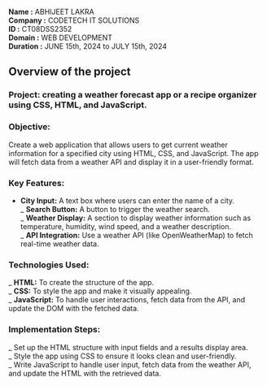 **Name :** ABHIJEET LAKRA  
**Company :** CODETECH IT SOLUTIONS  
**ID :** CT08DSS2352  
**Domain :** WEB DEVELOPMENT  
**Duration :** JUNE 15th, 2024 to JULY 15th, 2024  


## Overview of the project


### Project: creating a weather forecast app or a recipe organizer using CSS, HTML, and JavaScript.

### Objective:
Create a web application that allows users to get current weather information for a specified city using HTML, CSS, and JavaScript. The app will fetch data from a weather API and display it in a user-friendly format.

### Key Features:

- **City Input:** A text box where users can enter the name of a city.  
_ **Search Button:** A button to trigger the weather search.  
_ **Weather Display:** A section to display weather information such as temperature, humidity, wind speed, and a weather description.  
_ **API Integration:** Use a weather API (like OpenWeatherMap) to fetch real-time weather data.    

### Technologies Used:  

_ **HTML:** To create the structure of the app.  
_ **CSS:** To style the app and make it visually appealing.  
_ **JavaScript:** To handle user interactions, fetch data from the API, and update the DOM with the fetched data.    

### Implementation Steps:

_ Set up the HTML structure with input fields and a results display area.  
_ Style the app using CSS to ensure it looks clean and user-friendly.  
_ Write JavaScript to handle user input, fetch data from the weather API, and update the HTML with the retrieved data.  
